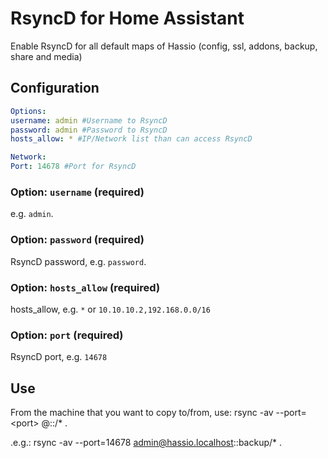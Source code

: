 # RsyncD for Home Assistant

Enable RsyncD for all default maps of Hassio (config, ssl, addons, backup, share and media)

## Configuration

```yaml
Options:
username: admin #Username to RsyncD
password: admin #Password to RsyncD
hosts_allow: * #IP/Network list than can access RsyncD

Network:
Port: 14678 #Port for RsyncD
```
### Option: `username` (required)

e.g. `admin`.

### Option: `password` (required)

RsyncD password, e.g. `password`.

### Option: `hosts_allow` (required)

hosts_allow, e.g. `*` or `10.10.10.2,192.168.0.0/16`

### Option: `port` (required)

RsyncD port, e.g. `14678`

## Use
From the machine that you want to copy to/from, use:
rsync -av --port=\<port\> <username>@<hassio server>::<map>/* .

.e.g.: rsync -av --port=14678 admin@hassio.localhost::backup/* .

